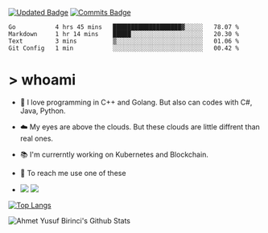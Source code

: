 [![Updated Badge](https://badges.pufler.dev/updated/First008/First008)](https://badges.pufler.dev)
[![Commits Badge](https://badges.pufler.dev/commits/monthly/First008)](https://badges.pufler.dev)

<!--START_SECTION:waka-->
```text
Go           4 hrs 45 mins   ███████████████████▓░░░░░   78.07 % 
Markdown     1 hr 14 mins    █████░░░░░░░░░░░░░░░░░░░░   20.30 % 
Text         3 mins          ▒░░░░░░░░░░░░░░░░░░░░░░░░   01.06 % 
Git Config   1 min           ░░░░░░░░░░░░░░░░░░░░░░░░░   00.42 % 
```
<!--END_SECTION:waka-->



<h1> > whoami </h1>

 - :gem: I love programming in C++ and Golang. But also can codes with C#, Java, Python.

 - :cloud: My eyes are above the clouds. But these clouds are little diffrent than real ones.
 
 - :books: I'm currerntly working on Kubernetes and Blockchain.

 - :telescope: To reach me use one of these  

 - <a href="https://tr.linkedin.com/in/ahmet-yusuf-birinci-0650aa177" rel="nofollow"><img src="https://camo.githubusercontent.com/1ffde4ea8d2869a62cdf80282516c524e1109befc83d6339aae7a55d94ff4ae5/68747470733a2f2f696d672e736869656c64732e696f2f62616467652f2d4c696e6b6564496e2d626c61636b2e7376673f7374796c653d666f722d7468652d6261646765266c6f676f3d6c696e6b6564696e26636f6c6f72423d353535"></a> <a href="mailto:ayb84870@gmail.com"><img src="https://camo.githubusercontent.com/d8627813475689774b888084e4aebca85e1928a118533233e477c17e76420260/68747470733a2f2f696d672e736869656c64732e696f2f62616467652f656d61696c2d6331343433383f7374796c653d666f722d7468652d6261646765266c6f676f3d476d61696c266c6f676f436f6c6f723d7768697465266c696e6b3d6d61696c746f3a6675726b616e706f7274616b616c7840676d61696c2e636f6d"></a>

[![Top Langs](https://github-readme-stats.vercel.app/api/top-langs/?username=First008&layout=compact&theme=midnight-purple)](https://github.com/anuraghazra/github-readme-stats)

![Ahmet Yusuf Birinci's Github Stats](https://github-readme-stats.vercel.app/api?username=First008&show_icons=true&theme=midnight-purple) 
